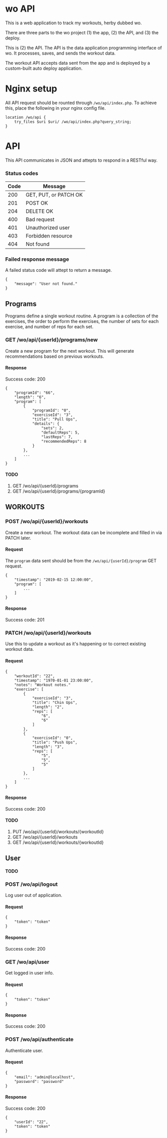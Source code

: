 # wo API

This is a web application to track my workouts, herby dubbed wo.

There are three parts to the wo project (1) the app, (2) the API, and (3) the deploy.

This is (2) the API. The API is the data application programming interface of wo. It processes, saves, and sends the workout data.

The workout API accepts data sent from the app and is deployed by a custom-built auto deploy application.

# Nginx setup

All API request should be rounted through `/wo/api/index.php`. To achieve this, place the following in your nginx config file.

```
location /wo/api {
    try_files $uri $uri/ /wo/api/index.php?query_string;
}
```

# API

This API communicates in JSON and attepts to respond in a RESTful way.

### Status codes

Code | Message
---- | -------
200  | GET, PUT, or PATCH OK
201  | POST OK
204  | DELETE OK
400  | Bad request
401  | Unauthorized user
403  | Forbidden resource
404  | Not found

### Failed response message

A failed status code will attept to return a message.

```
{
    "message": "User not found."
}
```

## Programs

Programs define a single workout routine. A program is a collection of the exercises, the order to perform the exercises, the number of sets for each exercise, and number of reps for each set.

### GET /wo/api/{userId}/programs/new

Create a new program for the next workout. This will generate recommendations based on previous workouts.

#### Response

Success code: 200

```
{
    "programId": "66",
    "length": "6",
    "program": [
        {
            "programId": "0",
            "exerciseId": "3",
            "title": "Pull Ups",
            "details": {
                "sets": 2,
                "defaultReps": 5,
                "lastReps": 7,
                "recommendedReps": 8
            }
        },
        ...
    ]
}
```

#### TODO

1. GET /wo/api/{userId}/programs
2. GET /wo/api/{userId}/programs/{programId}

## WORKOUTS

### POST /wo/api/{userId}/workouts

Create a new workout. The workout data can be incomplete and filled in via PATCH later.

#### Request

The `program` data sent should be from the `/wo/api/{userId}/program` GET request.

```
{
    "timestamp": "2019-02-15 12:00:00",
    "program": [
        ...
    ]
}
```

#### Response

Success code: 201

### PATCH /wo/api/{userId}/workouts

Use this to update a workout as it's happening or to correct existing workout data.

#### Request

```
{
    "workoutId": "22",
    "timestamp": "1970-01-01 23:00:00",
    "notes": "Workout notes."
    "exercise": [
        {
            "exerciseId": "3",
            "title": "Chin Ups",
            "length": "2",
            "reps": [
                "6",
                "6"
            ]
        },
        {
            "exerciseId": "0",
            "title": "Push Ups",
            "length": "3",
            "reps": [
                "5",
                "5",
                "5"
            ]
        },
        ...
    ]
}
```

#### Response

Success code: 200

#### TODO

1. PUT /wo/api/{userId}/workouts/{workoutId}
2. GET /wo/api/{userId}/workouts
2. GET /wo/api/{userId}/workouts/{workoutId}

## User

#### TODO

### POST /wo/api/logout

Log user out of application.

#### Request

```
{
    "token": "token"
}
```

#### Response

Success code: 200

### GET /wo/api/user

Get logged in user info.

#### Request

```
{
    "token": "token"
}
```

#### Response

Success code: 200

### POST /wo/api/authenticate

Authenticate user.

#### Request

```
{
    "email": "admin@localhost",
    "password": "password"
}
```

#### Response

Success code: 200

```
{
    "userId": "22",
    "token": "token"
}
```

